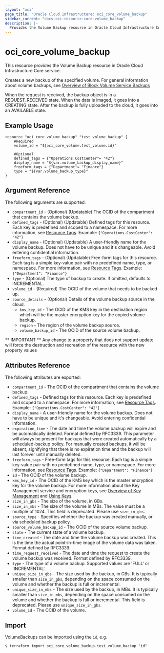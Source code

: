 ```yaml
---
layout: "oci"
page_title: "Oracle Cloud Infrastructure: oci_core_volume_backup"
sidebar_current: "docs-oci-resource-core-volume_backup"
description: |-
  Provides the Volume Backup resource in Oracle Cloud Infrastructure Core service
---
```


# oci_core_volume_backup
This resource provides the Volume Backup resource in Oracle Cloud Infrastructure Core service.

Creates a new backup of the specified volume. For general information about volume backups,
see [Overview of Block Volume Service Backups](https://docs.cloud.oracle.com/iaas/Content/Block/Concepts/blockvolumebackups.htm)

When the request is received, the backup object is in a REQUEST_RECEIVED state.
When the data is imaged, it goes into a CREATING state.
After the backup is fully uploaded to the cloud, it goes into an AVAILABLE state.


## Example Usage

```hcl
resource "oci_core_volume_backup" "test_volume_backup" {
	#Required
	volume_id = "${oci_core_volume.test_volume.id}"

	#Optional
	defined_tags = {"Operations.CostCenter"= "42"}
	display_name = "${var.volume_backup_display_name}"
	freeform_tags = {"Department"= "Finance"}
	type = "${var.volume_backup_type}"
}
```

## Argument Reference

The following arguments are supported:

* `compartment_id` - (Optional) (Updatable) The OCID of the compartment that contains the volume backup.
* `defined_tags` - (Optional) (Updatable) Defined tags for this resource. Each key is predefined and scoped to a namespace. For more information, see [Resource Tags](https://docs.cloud.oracle.com/iaas/Content/General/Concepts/resourcetags.htm).  Example: `{"Operations.CostCenter": "42"}` 
* `display_name` - (Optional) (Updatable) A user-friendly name for the volume backup. Does not have to be unique and it's changeable. Avoid entering confidential information. 
* `freeform_tags` - (Optional) (Updatable) Free-form tags for this resource. Each tag is a simple key-value pair with no predefined name, type, or namespace. For more information, see [Resource Tags](https://docs.cloud.oracle.com/iaas/Content/General/Concepts/resourcetags.htm).  Example: `{"Department": "Finance"}` 
* `type` - (Optional) The type of backup to create. If omitted, defaults to INCREMENTAL.
* `volume_id` - (Required) The OCID of the volume that needs to be backed up.
* `source_details` - (Optional) Details of the volume backup source in the cloud.
    * `kms_key_id` - The OCID of the KMS key in the destination region which will be the master encryption key for the copied volume backup.
    * `region` - The region of the volume backup source.
    * `volume_backup_id` - The OCID of the source volume backup.


** IMPORTANT **
Any change to a property that does not support update will force the destruction and recreation of the resource with the new property values

## Attributes Reference

The following attributes are exported:

* `compartment_id` - The OCID of the compartment that contains the volume backup.
* `defined_tags` - Defined tags for this resource. Each key is predefined and scoped to a namespace. For more information, see [Resource Tags](https://docs.cloud.oracle.com/iaas/Content/General/Concepts/resourcetags.htm).  Example: `{"Operations.CostCenter": "42"}` 
* `display_name` - A user-friendly name for the volume backup. Does not have to be unique and it's changeable. Avoid entering confidential information. 
* `expiration_time` - The date and time the volume backup will expire and be automatically deleted. Format defined by RFC3339. This parameter will always be present for backups that were created automatically by a scheduled-backup policy. For manually created backups, it will be absent, signifying that there is no expiration time and the backup will last forever until manually deleted. 
* `freeform_tags` - Free-form tags for this resource. Each tag is a simple key-value pair with no predefined name, type, or namespace. For more information, see [Resource Tags](https://docs.cloud.oracle.com/iaas/Content/General/Concepts/resourcetags.htm).  Example: `{"Department": "Finance"}` 
* `id` - The OCID of the volume backup.
* `kms_key_id` - The OCID of the KMS key which is the master encryption key for the volume backup. For more information about the Key Management service and encryption keys, see [Overview of Key Management](https://docs.cloud.oracle.com/iaas/Content/KeyManagement/Concepts/keyoverview.htm) and [Using Keys](https://docs.cloud.oracle.com/iaas/Content/KeyManagement/Tasks/usingkeys.htm). 
* `size_in_gbs` - The size of the volume, in GBs. 
* `size_in_mbs` - The size of the volume in MBs. The value must be a multiple of 1024. This field is deprecated. Please use `size_in_gbs`. 
* `source_type` - Specifies whether the backup was created manually, or via scheduled backup policy.
* `source_volume_backup_id` - The OCID of the source volume backup.
* `state` - The current state of a volume backup.
* `time_created` - The date and time the volume backup was created. This is the time the actual point-in-time image of the volume data was taken. Format defined by RFC3339. 
* `time_request_received` - The date and time the request to create the volume backup was received. Format defined by RFC3339. 
* `type` - The type of a volume backup. Supported values are 'FULL' or 'INCREMENTAL'.
* `unique_size_in_gbs` - The size used by the backup, in GBs. It is typically smaller than `size_in_gbs`, depending on the space consumed on the volume and whether the backup is full or incremental. 
* `unique_size_in_mbs` - The size used by the backup, in MBs. It is typically smaller than `size_in_mbs`, depending on the space consumed on the volume and whether the backup is full or incremental. This field is deprecated. Please use `unique_size_in_gbs`. 
* `volume_id` - The OCID of the volume.

## Import

VolumeBackups can be imported using the `id`, e.g.

```
$ terraform import oci_core_volume_backup.test_volume_backup "id"
```

